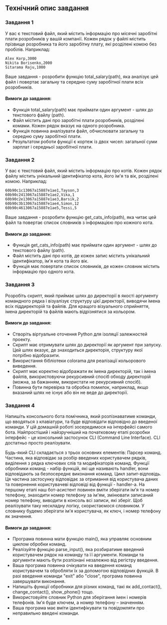 ## Технiчний опис завдання

### Завдання 1
У вас є текстовий файл, який містить інформацію про місячні заробітні плати розробників у вашій компанії. Кожен рядок у файлі містить прізвище розробника та його заробітну плату, які розділені комою без пробілів.
Наприклад:
```
Alex Korp,3000
Nikita Borisenko,2000
Sitarama Raju,1000
```
Ваше завдання - розробити функцію total_salary(path), яка аналізує цей файл і повертає загальну та середню суму заробітної плати всіх розробників.

#### Вимоги до завдання:
- Функція total_salary(path) має приймати один аргумент - шлях до текстового файлу (path).
- Файл містить дані про заробітні плати розробників, розділені комами. Кожен рядок вказує на одного розробника.
- Функція повинна аналізувати файл, обчислювати загальну та середню суму заробітної плати.
- Результатом роботи функції є кортеж із двох чисел: загальної суми зарплат і середньої заробітної плати.


### Завдання 2

У вас є текстовий файл, який містить інформацію про котів. Кожен рядок файлу містить унікальний ідентифікатор кота, його ім'я та вік, розділені комою. Наприклад:
```
60b90c1c13067a15887e1ae1,Tayson,3
60b90c2413067a15887e1ae2,Vika,1
60b90c2e13067a15887e1ae3,Barsik,2
60b90c3b13067a15887e1ae4,Simon,12
60b90c4613067a15887e1ae5,Tessi,5
````
Ваше завдання - розробити функцію get_cats_info(path), яка читає цей файл та повертає список словників з інформацією про кожного кота.

#### Вимоги до завдання:
- Функція get_cats_info(path) має приймати один аргумент - шлях до текстового файлу (path).
- Файл містить дані про котів, де кожен запис містить унікальний ідентифікатор, ім'я кота та його вік.
- Функція має повертати список словників, де кожен словник містить інформацію про одного кота.


### Завдання 3

Розробіть скрипт, який приймає шлях до директорії в якості аргументу командного рядка і візуалізує структуру цієї директорії, виводячи імена всіх піддиректорій та файлів. Для кращого візуального сприйняття, імена директорій та файлів мають відрізнятися за кольором.

#### Вимоги до завдання:

- Створіть віртуальне оточення Python для ізоляції залежностей проекту.
- Скрипт має отримувати шлях до директорії як аргумент при запуску. Цей шлях вказує, де знаходиться директорія, структуру якої потрібно відобразити.
- Використання бібліотеки colorama для реалізації кольорового виведення.
- Скрипт має коректно відображати як імена директорій, так і імена файлів, використовуючи рекурсивний спосіб обходу директорій (можна, за бажанням, використати не рекурсивний спосіб).
- Повинна бути перевірка та обробка помилок, наприклад, якщо вказаний шлях не існує або він не веде до директорії.


### Завдання 4

Напишіть консольного бота помічника, який розпізнаватиме команди, що вводяться з клавіатури, та буде відповідати відповідно до введеної команди.
У цій домашній роботі зосередимося на інтерфейсі самого бота. Найпростіший і найзручніший на початковому етапі розробки інтерфейс - це консольний застосунок CLI (Command Line Interface). CLI достатньо просто реалізувати. 

Будь-який CLI складається з трьох основних елементів:
Парсер команд. Частина, яка відповідає за розбір введених користувачем рядків, виділення з рядка ключових слів та модифікаторів команд.
Функції обробники команд - набір функцій, які ще називають handler, вони відповідають за безпосереднє виконання команд.
Цикл запит-відповідь. Ця частина застосунку відповідає за отримання від користувача даних та повернення користувачеві відповіді від функції - handler-а.
На першому етапі наш бот-асистент повинен вміти зберігати ім'я та номер телефону, знаходити номер телефону за ім'ям, змінювати записаний номер телефону, виводити в консоль всі записи, які зберіг. Щоб реалізувати таку нескладну логіку, скористаємося словником. У словнику будемо зберігати ім'я користувача, як ключ, і номер телефону як значення.

#### Вимоги до завдання:

- Програма повинна мати функцію main(), яка управляє основним циклом обробки команд.
- Реалізуйте функцію parse_input(), яка розбиратиме введений користувачем рядок на команду та її аргументи. Команди та аргументи мають бути розпізнані незалежно від регістру введення.
- Ваша програма повинна очікувати на введення команд користувачем та обробляти їх за допомогою відповідних функцій. В разі введення команди "exit" або "close", програма повинна завершувати виконання.
- Напишіть функції обробники для різних команд, такі як add_contact(), change_contact(), show_phone() тощо.
- Використовуйте словник Python для зберігання імен і номерів телефонів. Ім'я буде ключем, а номер телефону – значенням.
- Ваша програма має вміти ідентифікувати та повідомляти про неправильно введені команди.
- 

